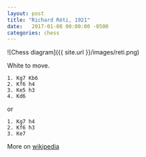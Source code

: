 ```yaml
---
layout: post
title: "Richard Réti, 1921"
date:   2017-01-08 00:00:00 -0500
categories: chess
---
```


![Chess diagram]({{ site.url }}/images/reti.png)

White to move.

<!--more-->

    1. Kg7 Kb6
    2. Kf6 h4
    3. Ke5 h3
    4. Kd6
 
 or
    
    1. Kg7 h4
    2. Kf6 h3
    3. Ke7

More on [wikipedia](https://en.wikipedia.org/wiki/Réti_endgame_study)